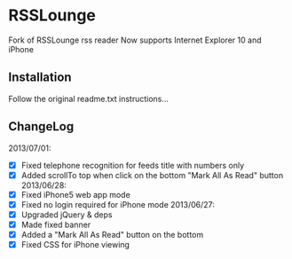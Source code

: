 RSSLounge
=========

Fork of RSSLounge rss reader
Now supports Internet Explorer 10 and iPhone

Installation
------------
Follow the original readme.txt instructions...

ChangeLog
---------

2013/07/01:
- [x] Fixed telephone recognition for feeds title with numbers only
- [x] Added scrollTo top when click on the bottom "Mark All As Read" button
2013/06/28:
- [x] Fixed iPhone5 web app mode
- [x] Fixed no login required for iPhone mode 
2013/06/27:
- [x] Upgraded jQuery & deps
- [x] Made fixed banner
- [x] Added a "Mark All As Read" button on the bottom
- [x] Fixed CSS for iPhone viewing
